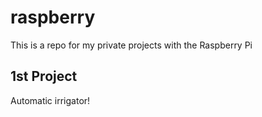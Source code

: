 # raspberry

This is a repo for my private projects with the Raspberry Pi


## 1st Project ##

Automatic irrigator!
